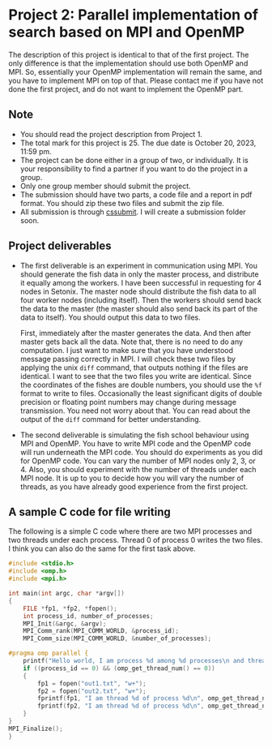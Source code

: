 # Project 2: Parallel implementation of search based on MPI and OpenMP

The description of this project is identical to that of the first project. The only difference is that the implementation should use both OpenMP and MPI. So, essentially your OpenMP implementation will remain the same, and you have to implement MPI on top of that. Please contact me if you have not done the first project, and do not want to implement the OpenMP part.

## Note

- You should read the project description from Project 1.
- The total mark for this project is 25. The due date is October 20, 2023, 11:59 pm.
- The project can be done either in a group of two, or individually. It is your responsibility to find a partner if you want to do the project in a group.
- Only one group member should submit the project.
- The submission should have two parts, a code file and a report in pdf format. You should zip these two files and submit the zip file.
- All submission is through [cssubmit](https://secure.csse.uwa.edu.au/run/cssubmit). I will create a submission folder soon.

## Project deliverables

- The first deliverable is an experiment in communication using MPI. You should generate the fish data in only the master process, and distribute it equally among the workers. I have been successful in requesting for 4 nodes in Setonix. The master node should distribute the fish data to all four worker nodes (including itself). Then the workers should send back the data to the master (the master should also send back its part of the data to itself). You should output this data to two files.

  First, immediately after the master generates the data. And then after master gets back all the data. Note that, there is no need to do any computation. I just want to make sure that you have understood message passing correctly in MPI. I will check these two files by applying the unix `diff` command, that outputs nothing if the files are identical. I want to see that the two files you write are identical. Since the coordinates of the fishes are double numbers, you should use the `%f` format to write to files. Occasionally the least significant digits of double precision or floating point numbers may change during message transmission. You need not worry about that. You can read about the output of the `diff` command for better understanding.

- The second deliverable is simulating the fish school behaviour using MPI and OpenMP. You have to write MPI code and the OpenMP code will run underneath the MPI code. You should do experiments as you did for OpenMP code. You can vary the number of MPI nodes only 2, 3, or 4. Also, you should experiment with the number of threads under each MPI node. It is up to you to decide how you will vary the number of threads, as you have already good experience from the first project.

## A sample C code for file writing

The following is a simple C code where there are two MPI processes and two threads under each process. Thread 0 of process 0 writes the two files. I think you can also do the same for the first task above.

```c
#include <stdio.h>
#include <omp.h>
#include <mpi.h>

int main(int argc, char *argv[])
{
    FILE *fp1, *fp2, *fopen();
    int process_id, number_of_processes;
    MPI_Init(&argc, &argv);
    MPI_Comm_rank(MPI_COMM_WORLD, &process_id);
    MPI_Comm_size(MPI_COMM_WORLD, &number_of_processes);

#pragma omp parallel {
    printf("Hello world, I am process %d among %d processes\n and thread_id %d among %d threads\n", process_id, number_of_processes, omp_get_thread_num(), omp_get_num_threads());
    if ((process_id == 0) && (omp_get_thread_num() == 0))
    {
        fp1 = fopen("out1.txt", "w+");
        fp2 = fopen("out2.txt", "w+");
        fprintf(fp1, "I am thread %d of process %d\n", omp_get_thread_num(), process_id);
        fprintf(fp2, "I am thread %d of process %d\n", omp_get_thread_num(), process_id);
    }
}
MPI_Finalize();
}
